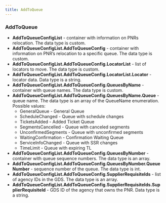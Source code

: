 ```yaml
---
title: AddToQueue
---
```


### AddToQueue

- **AddToQueueConfigList** - container with information on PNRs relocation. The data type is custom.
- **AddToQueueConfigList.AddToQueueConfig** - container with information on PNR’s relocation to a specific queue. The data type is custom.
- **AddToQueueConfigList.AddToQueueConfig.LocatorList** - list of locators to move. The data type is custom.
- **AddToQueueConfigList.AddToQueueConfig.LocatorList.Locator** - locator data. Data type is a string.
- **AddToQueueConfigList.AddToQueueConfig.QueuesByName** - container with queue names. The data type is custom.
- **AddToQueueConfigList.AddToQueueConfig.QueuesByName.Queue** - queue name. The data type is an array of the QueueName enumeration. Possible values:
    * GeneralQueue - General Queue
    * ScheduleChanged - Queue with schedule changes
    * TicketsAdded - Added Ticket Queue
    * SegmentsCancelled - Queue with canceled segments
    * UnconfirmedSegments - Queue with unconfirmed segments
    * WaitingConfirmation - Confirmation Waiting Queue
    * ServiceInfoChanged - Queue with SSR changes
    * TimeLimit - Queue with expiring TL
- **AddToQueueConfigList.AddToQueueConfig.QueuesByNumber** - container with queue sequence numbers. The data type is an array.
- **AddToQueueConfigList.AddToQueueConfig.QueuesByNumber.QueueNumber** - sequence number of the queue. The data type is int.
- **AddToQueueConfigList.AddToQueueConfig.SupplierRequisiteIds** - list of agency IDs in the GDS. The data type is an array.
- **AddToQueueConfigList.AddToQueueConfig.SupplierRequisiteIds.SupplierRequisiteId** - GDS ID of the agency that owns the PNR. Data type is a string.
